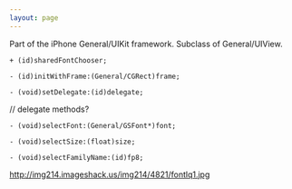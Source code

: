 ```yaml
---
layout: page
---
```




Part of the iPhone General/UIKit framework. Subclass of General/UIView.

<code>+ (id)sharedFontChooser;</code>

<code>- (id)initWithFrame:(General/CGRect)frame;</code>

<code>- (void)setDelegate:(id)delegate;</code>

// delegate methods?

<code>- (void)selectFont:(General/GSFont*)font;</code>

<code>- (void)selectSize:(float)size;</code>

<code>- (void)selectFamilyName:(id)fp8;</code>

http://img214.imageshack.us/img214/4821/fontlq1.jpg